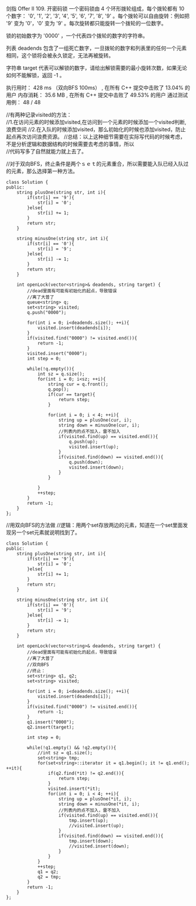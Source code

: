 剑指 Offer II 109. 开密码锁
一个密码锁由 4 个环形拨轮组成，每个拨轮都有 10 个数字： '0', '1', '2', '3', '4', '5', '6', '7', '8', '9' 。每个拨轮可以自由旋转：例如把 '9' 变为 '0'，'0' 变为 '9' 。每次旋转都只能旋转一个拨轮的一位数字。

锁的初始数字为 '0000' ，一个代表四个拨轮的数字的字符串。

列表 deadends 包含了一组死亡数字，一旦拨轮的数字和列表里的任何一个元素相同，这个锁将会被永久锁定，无法再被旋转。

字符串 target 代表可以解锁的数字，请给出解锁需要的最小旋转次数，如果无论如何不能解锁，返回 -1 。

执行用时：
428 ms    （双向BFS 100ms）
, 在所有 C++ 提交中击败了
13.04%
的用户
内存消耗：
35.6 MB
, 在所有 C++ 提交中击败了
49.53%
的用户
通过测试用例：
48 / 48



//有两种记录visited的方法：  
//1.在访问元素的时候添加visited,在访问到一个元素的时候添加一个visited判断,浪费空间
//2.在入队的时候添加visited，那么初始化的时候也添加visited，防止起点再次访问浪费资源。
//总结：以上这种细节需要在实际写代码的时候考虑，不是分析逻辑和数据结构的时候需要去考虑的事情，所以  
//代码写多了自然就能力就上去了。

//对于双向BFS，终止条件是两个ｓｅｔ的元素重合，所以需要能入队已经入队过的元素，那么选择第一种方法。

	class Solution {
	public:
	    string plusOne(string str, int i){
	        if(str[i] == '9'){
	            str[i] = '0';
	        }else{
	            str[i] += 1;
	        }
	        return str;
	    }
	
	    string minusOne(string str, int i){
	        if(str[i] == '0'){
	            str[i] = '9';
	        }else{
	            str[i] -= 1;
	        }
	        return str;
	    }
	
	    int openLock(vector<string>& deadends, string target) {
	        //dead里面有可能有初始化的起点，导致错误
	        //离了大普了
	        queue<string> q;
	        set<string> visited;
	        q.push("0000");
	
	        for(int i = 0; i<deadends.size(); ++i){
	            visited.insert(deadends[i]);
	        }
	        if(visited.find("0000") != visited.end()){
	            return -1;
	        }
	        visited.insert("0000");
	        int step = 0;
	        
	        while(!q.empty()){
	            int sz = q.size();
	            for(int i = 0; i<sz; ++i){
	                string cur = q.front();
	                q.pop();
	                if(cur == target){
	                    return step;
	                }
	
	                for(int i = 0; i < 4; ++i){
	                    string up = plusOne(cur, i);
	                    string down = minusOne(cur, i);
	                    //列表内的点不加入，雷不加入
	                    if(visited.find(up) == visited.end()){
	                        q.push(up);
	                        visited.insert(up);
	                    }
	                    if(visited.find(down) == visited.end()){
	                        q.push(down);
	                        visited.insert(down);
	                    }
	                }
	                
	            }
	            ++step;
	        }
	        return -1;
	    }
	};


//用双向BFS的方法做
//逻辑：用两个set存放两边的元素，知道在一个set里面发现另一个set元素就说明找到了。



	class Solution {
	public:
	    string plusOne(string str, int i){
	        if(str[i] == '9'){
	            str[i] = '0';
	        }else{
	            str[i] += 1;
	        }
	        return str;
	    }
	
	    string minusOne(string str, int i){
	        if(str[i] == '0'){
	            str[i] = '9';
	        }else{
	            str[i] -= 1;
	        }
	        return str;
	    }
	
	    int openLock(vector<string>& deadends, string target) {
	        //dead里面有可能有初始化的起点，导致错误
	        //离了大普了
	        //双向BFS
	        //终止：
	        set<string> q1, q2;
	        set<string> visited;
	
	        for(int i = 0; i<deadends.size(); ++i){
	            visited.insert(deadends[i]);
	        }
	        if(visited.find("0000") != visited.end()){
	            return -1;
	        }
	        q1.insert("0000");
	        q2.insert(target);
	
	        int step = 0;
	        
	        while(!q1.empty() && !q2.empty()){
	            //int sz = q1.size();
	            set<string> tmp;
	            for(set<string>::iterator it = q1.begin(); it != q1.end(); ++it){
	                if(q2.find(*it) != q2.end()){
	                    return step;
	                }
	                visited.insert(*it);
	                for(int i = 0; i < 4; ++i){
	                    string up = plusOne(*it, i);
	                    string down = minusOne(*it, i);
	                    //列表内的点不加入，雷不加入
	                    if(visited.find(up) == visited.end()){
	                        tmp.insert(up);
	                        //visited.insert(up);
	                    }
	                    if(visited.find(down) == visited.end()){
	                        tmp.insert(down);
	                        //visited.insert(down);
	                    }
	                }
	            }
	            ++step;
	            q1 = q2;
	            q2 = tmp;
	        }
	        return -1;
	    }
	};